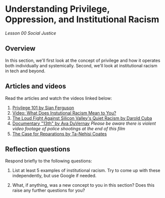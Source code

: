 # Understanding Privilege, Oppression, and Institutional Racism
_Lesson 00 Social Justice_

## Overview
In this section, we'll first look at the concept of privilege and how it operates both individually and systemically. Second, we'll look at institutional racism in tech and beyond.

## Articles and videos
Read the articles and watch the videos linked below:

1. [Privilege 101 by Sian Ferguson](http://everydayfeminism.com/2014/09/what-is-privilege/)
1. [Video: What Does Instutional Racism Mean to You?](http://projects.seattletimes.com/2016/under-our-skin/#institutional_racism)
1. [The Loud Fight Against Silicon Valley's Quiet Racism by Darold Cuba](http://motherboard.vice.com/read/the-loud-fight-against-silicon-valleys-quiet-racism)
1. [Documentary "13th" by Ava DuVernay](https://www.netflix.com/title/80091741) *Please be aware there is violent video footage of police shootings at the end of this film*
1. [The Case for Reparations by Ta-Nehisi Coates](http://www.theatlantic.com/magazine/archive/2014/06/the-case-for-reparations/361631/)

## Reflection questions
Respond briefly to the following questions:

1. List at least 5 examples of institutional racism. Try to come up with these independently, but use Google if needed.

1. What, if anything, was a new concept to you in this section? Does this raise any further questions for you?
